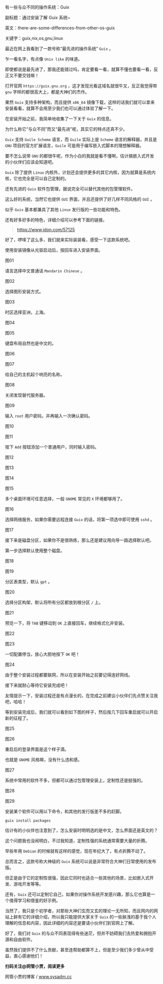 有一些与众不同的操作系统：Guix

副标题：通过安装了解 Guix 系统~

英文：there-are-some-differences-from-other-os-guix

关键字：guix,nix,os,gnu,linux



最近在网上我看到了一款号称“最先进的操作系统” `Guix` 。

乍一看名字，有点像 `Unix like` 的味道。

即使都说是最先进了，那我还能错过吗，肯定要看一看，就算不懂也要看一看，反正又不要交钱嘛！



打开官网 `https://guix.gnu.org` ，这才发现光看这域名就很牛叉，反正我觉得带 `gnu` 字样的都很高大上，都是大神们的杰作。

果然 `Guix` 支持多种架构，而且提供 `x86_64` 镜像下载，这样的话我们就可以拿来安装看看，就算不会用至少我们也可以通过体验了解一下。



在安装开始之前，我简单地收集了一下关于 `Guix` 的信息。

为什么称它“与众不同”而又“最先进”呢，其实它的特点还真不少。



`Guix` 支持 `Guile Scheme` 语言，而 `Guile` 实际上是 `Scheme` 语言的解释器，并且是 `GNU` 项目的官方扩展语言，`Guile` 可是用于编写嵌入式脚本的理想解释器。

要不怎么说带 `GNU` 的都很牛呢，作为小白的我就是看不懂啊，估计搞嵌入式开发的小伙伴们应该会知道吧。



`Guix` 除了提供 `Linux` 内核外，计划还会提供更多的其它内核，因为就算是系统内核，它也完全是可以自己定制的。

还有先进的 `Guix` 软件包管理，据说完全可以替代其他的包管理软件。

这么好的系统，当然它也提供 `GUI` 界面，并且还提供了好几样不同风格的 `GUI` 。

似乎 `Guix` 基本都兼具了其他 `Linux` 发行版的一些功能和特色。

还有好多好多的特色，详细介绍可以参考下面的链接。

> https://www.jdon.com/57125



好了，啰嗦了这么多，我们就来实际装装看，感受一下这款系统吧。



使用安装镜像从光驱启动后，按回车进入安装界面。

图01



语言选择中文普通话 `Mandarin Chinese` 。

图02



选择图形安装方式。

图03



时区选择亚洲，上海。

图04

图05



键盘布局自然也是中文的。

图06

图07



给自己的主机起个响亮的名称。

图08



关闭发现替代服务器。

图09



输入 `root` 用户密码，并再输入一次确认密码。

图10

图11



按下 `Add` 按钮添加一个普通用户，同时输入密码。

图12

图13

图14

图15



多个桌面环境可任意选择，一般 `GNOME` 常见的 `X` 环境都够用了。

图16



选择网络服务，如果你需要远程连接 `Guix` 的话，将第一项选中即可使用 `sshd` 。

图17



接下来是磁盘分区，如果你不是很熟练，那么还是建议用向导一路选择默认吧。

第一步选择默认使用整个磁盘。

图18

图19



分区表类型，默认 `gpt` 。

图20



选择分区构架，默认将所有分区都放到根分区 `/` 上。

图21



预览一下，将 `TAB` 键移动到 `OK` 上直接回车，继续格式化并安装。

图22

图23



一切配置停当，放心大胆地按下 `OK` 吧！

图24



由于整个安装过程都要联网，所以在安装开始之前要记得连好网线。

接下来就耐心等待它安装完成吧！

友情提示一下，安装过程还是有点漫长的，在完成之前建议小伙伴们先点赞关注我吧，哈哈！



等到安装完成后，我们就可以看到如下图的样子，然后按几下回车重启就可以开启新的征程了。

图25

图26



重启后的登录界面是这个样子滴。

也就是 `GNOME` 风格嘛，没有什么违和感。

图27



系统中常用的软件不多，但都可以通过包管理安装上，定制性还是挺强的。

图28

图29



安装某个软件可以用以下命令，和其他的发行版差不多的赶脚。

```
guix install packages
```

估计有的小伙伴也注意到了，怎么安装时明明选的是中文，怎么界面还是英文的？

这个问题我也没闹明白，不过我知道，定制性强的系统通常需要大量的折腾。

早些年用 `Debian` 的时候就有这样的感觉，现在年纪大了，有点折腾不动了。





总而言之，这款号称大神级的 `Guix` 系统可以说是非常符合大神们日常使用的发布版。

但正是由于它的定制性很强，因此它同时也适合一些其他的场景，比如嵌入式开发、游戏开发等等。

还有，`Guix` 还可以定制它自己，如果你对操作系统开发感兴趣，那么它也算是一个值得学习和借鉴的好示例。

当然了，我只是个初学者，对那些大神们玄而又玄的理论一无所知，而且网内的网站上鲜有它的详细介绍，所以我只能提供大家关于 `Guix` 的一些肤浅的基于我个人理解的信息和内容，因此详细的内容还是要请小伙伴们到官网上了解。

好了，我们对 `Guix` 的与众不同表现得有些迷茫，但并不妨碍我们去热爱和拥抱开源和自由软件。

虽然我们提供不了什么贡献，甚至连帮助都算不上，但是至少我们多少曾从中受益，衷心感谢他们！



**扫码关注@网管小贾，阅读更多**

网管小贾的博客 / www.sysadm.cc



